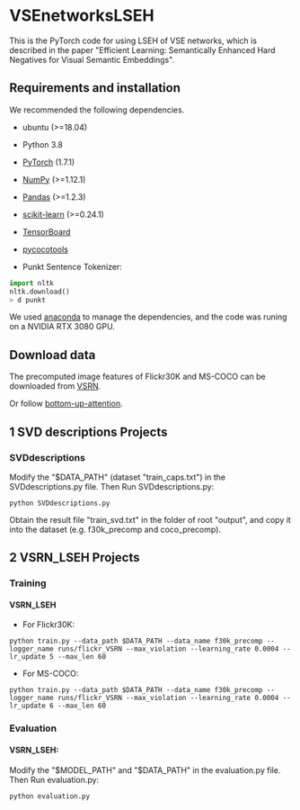 # VSEnetworksLSEH
This is the PyTorch code for using LSEH of VSE networks, which is described in the paper "Efficient Learning: Semantically Enhanced Hard Negatives for Visual Semantic Embeddings".

## Requirements and installation
We recommended the following dependencies.
* ubuntu (>=18.04)

* Python 3.8

* [PyTorch](https://pytorch.org/) (1.7.1)

* [NumPy](https://numpy.org/) (>=1.12.1)

* [Pandas](https://pandas.pydata.org/) (>=1.2.3)

* [scikit-learn](https://scikit-learn.org/stable/) (>=0.24.1)

* [TensorBoard](https://github.com/TeamHG-Memex/tensorboard_logger) 

* [pycocotools](https://github.com/cocodataset/cocoapi) 

* Punkt Sentence Tokenizer:

``` python
import nltk
nltk.download()
> d punkt
``` 
We used [anaconda](https://www.anaconda.com/) to manage the dependencies, and the code was runing on a NVIDIA RTX 3080 GPU.

## Download data
The precomputed image features of Flickr30K and MS-COCO can be downloaded from [VSRN](https://drive.google.com/drive/u/0/folders/1os1Kr7HeTbh8FajBNegW8rjJf6GIhFqC).

Or follow [bottom-up-attention](https://github.com/peteanderson80/bottom-up-attention).

## 1 SVD descriptions Projects
### SVDdescriptions
Modify the "$DATA_PATH" (dataset "train_caps.txt") in the SVDdescriptions.py file. Then Run SVDdescriptions.py:
``` 
python SVDdescriptions.py
``` 
Obtain the result file "train_svd.txt" in the folder of root "output", and copy it into the dataset (e.g. f30k_precomp and coco_precomp).

## 2 VSRN_LSEH Projects
### Training
#### VSRN_LSEH
* For Flickr30K:
``` 
python train.py --data_path $DATA_PATH --data_name f30k_precomp --logger_name runs/flickr_VSRN --max_violation --learning_rate 0.0004 --lr_update 5 --max_len 60
``` 
* For MS-COCO:
``` 
python train.py --data_path $DATA_PATH --data_name f30k_precomp --logger_name runs/flickr_VSRN --max_violation --learning_rate 0.0004 --lr_update 6 --max_len 60
``` 

### Evaluation
#### VSRN_LSEH: 
Modify the "$MODEL_PATH" and "$DATA_PATH" in the evaluation.py file. Then Run evaluation.py:
``` 
python evaluation.py
``` 
